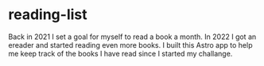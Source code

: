 # reading-list
Back in 2021 I set a goal for myself to read a book a month. In 2022 I got an ereader and started reading even more books. I built this Astro app to help me keep track of the books I have read since I started my challange.